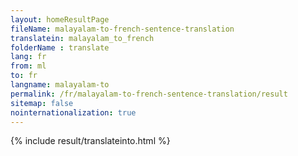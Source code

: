 ```yaml
---
layout: homeResultPage
fileName: malayalam-to-french-sentence-translation
translatein: malayalam_to_french
folderName : translate
lang: fr
from: ml
to: fr
langname: malayalam-to
permalink: /fr/malayalam-to-french-sentence-translation/result
sitemap: false
nointernationalization: true
---
```

{% include result/translateinto.html %}

<script src="/js/result/translation.js" data-foldername="{{page.folderName}}" data-lang="{{page.lang}}"></script>
